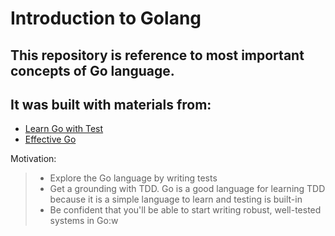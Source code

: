 # Introduction to Golang

## This repository is reference to most important concepts of Go language.
## It was built with materials from:
- [Learn Go with Test](https://quii.gitbook.io/learn-go-with-tests/)
- [Effective Go](https://golang.org/doc/effective_go.html)

Motivation:
>- Explore the Go language by writing tests
>- Get a grounding with TDD. Go is a good language for learning TDD because it is a simple language to learn and testing is built-in
>- Be confident that you'll be able to start writing robust, well-tested systems in Go:w
